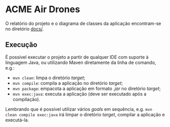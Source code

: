 # ACME Air Drones

O relatório do projeto e o diagrama de classes da aplicação encontram-se no diretório [docs/](./docs/).

## Execução

É possível executar o projeto a partir de qualquer IDE com suporte à linguagem Java, ou utilizando Maven diretamente da linha de comando, e.g.:

- `mvn clean`: limpa o diretório _target_;
- `mvn compile`: compila a aplicação no diretório _target_;
- `mvn package`: empacota a aplicação em formato _.jar_ no diretório _target_;
- `mvn exec:java`: executa a aplicação (deve ser executado após a compilação).

Lembrando que é possível utilizar vários _goals_ em sequência, e.g. `mvn clean compile exec:java` irá limpar o diretório _target_, compilar a aplicação e executá-la.

